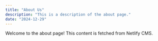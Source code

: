 ```yaml
---
title: "About Us"
description: "This is a description of the about page."
date: "2024-12-29"
---
```


Welcome to the about page! This content is fetched from Netlify CMS.